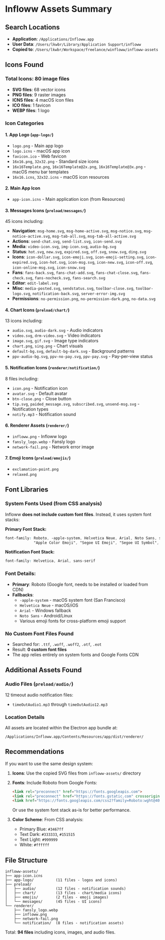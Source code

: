# Infloww Assets Summary

## Search Locations
- **Application**: `/Applications/Infloww.app`
- **User Data**: `/Users/lkwbr/Library/Application Support/infloww`
- **Copied to**: `/Users/lkwbr/Workspace/freelance/winfloww/infloww-assets`

## Icons Found

### Total Icons: 80 image files
- **SVG files**: 68 vector icons
- **PNG files**: 9 raster images
- **ICNS files**: 4 macOS icon files
- **ICO files**: 1 favicon
- **WEBP files**: 1 logo

### Icon Categories

#### 1. App Logo (`app-logo/`)
- `logo.png` - Main app logo
- `logo.icns` - macOS app icon
- `favicon.ico` - Web favicon
- `16x16.png`, `32x32.png` - Standard size icons
- `16x16Template.png`, `16x16Template@2x.png`, `16x16Template@3x.png` - macOS menu bar templates
- `16x16.icns`, `32x32.icns` - macOS icon resources

#### 2. Main App Icon
- `app-icon.icns` - Main application icon (from Resources)

#### 3. Messages Icons (`preload/messages/`)
45 icons including:
- **Navigation**: `msg-home.svg`, `msg-home-active.svg`, `msg-notice.svg`, `msg-notice-active.svg`, `msg-tab-all.svg`, `msg-tab-all-active.svg`
- **Actions**: `send-chat.svg`, `send-list.svg`, `icon-send.svg`
- **Media**: `video-icon.svg`, `img-icon.svg`, `audio-bg.svg`
- **Status**: `hot.svg`, `new.svg`, `expired.svg`, `off.svg`, `snow.svg`, `ding.svg`
- **Icons**: `icon-dollar.svg`, `icon-emoji.svg`, `icon-emoji-setting.svg`, `icon-expired.svg`, `icon-hot.svg`, `icon-msg.svg`, `icon-new.svg`, `icon-off.svg`, `icon-online-msg.svg`, `icon-snow.svg`
- **Fans**: `fans-back.svg`, `fans-chat-add.svg`, `fans-chat-close.svg`, `fans-check.svg`, `fans-nocheck.svg`, `fans-search.svg`
- **Editor**: `edit-label.svg`
- **Misc**: `media-posted.svg`, `sendstatus.svg`, `toolbar-close.svg`, `toolbar-logo.svg`, `notification-back.svg`, `server-error-img.svg`
- **Permissions**: `no-permission.png`, `no-permission-dark.png`, `no-data.svg`

#### 4. Chart Icons (`preload/chart/`)
13 icons including:
- `audio.svg`, `audio-dark.svg` - Audio indicators
- `video.svg`, `drm-video.svg` - Video indicators
- `image.svg`, `gif.svg` - Image type indicators
- `chart.png`, `sing.png` - Chart visuals
- `default-bg.svg`, `default-bg-dark.svg` - Background patterns
- `ppv-audio-bg.svg`, `ppv-no-pay.svg`, `ppv-pay.svg` - Pay-per-view status

#### 5. Notification Icons (`renderer/notification/`)
8 files including:
- `icon.png` - Notification icon
- `avatar.svg` - Default avatar
- `btn-close.png` - Close button
- `tip.svg`, `paided_message.svg`, `subscribed.svg`, `unsend-msg.svg` - Notification types
- `notify.mp3` - Notification sound

#### 6. Renderer Assets (`renderer/`)
- `infloww.png` - Infloww logo
- `fansly_logo.webp` - Fansly logo
- `network-fail.png` - Network error image

#### 7. Emoji Icons (`preload/emojis/`)
- `exclamation-point.png`
- `relaxed.png`

## Font Libraries

### System Fonts Used (from CSS analysis)
Infloww **does not include custom font files**. Instead, it uses system font stacks:

**Primary Font Stack:**
```css
font-family: Roboto, -apple-system, Helvetica Neue, Arial, Noto Sans, sans-serif,
             "Apple Color Emoji", "Segoe UI Emoji", "Segoe UI Symbol", "Noto Color Emoji"
```

**Notification Font Stack:**
```css
font-family: Helvetica, Arial, sans-serif
```

### Font Details:
- **Primary**: Roboto (Google font, needs to be installed or loaded from CDN)
- **Fallbacks**:
  - `-apple-system` - macOS system font (San Francisco)
  - `Helvetica Neue` - macOS/iOS
  - `Arial` - Windows fallback
  - `Noto Sans` - Android/Linux
  - Various emoji fonts for cross-platform emoji support

### No Custom Font Files Found
- Searched for: `.ttf`, `.woff`, `.woff2`, `.otf`, `.eot`
- Result: **0 custom font files**
- The app relies entirely on system fonts and Google Fonts CDN

## Additional Assets Found

### Audio Files (`preload/audio/`)
12 timeout audio notification files:
- `timeOutAudio1.mp3` through `timeOutAudio12.mp3`

### Location Details
All assets are located within the Electron app bundle at:
```
/Applications/Infloww.app/Contents/Resources/app/dist/renderer/
```

## Recommendations

If you want to use the same design system:

1. **Icons**: Use the copied SVG files from `infloww-assets/` directory
2. **Fonts**: Include Roboto from Google Fonts:
   ```html
   <link rel="preconnect" href="https://fonts.googleapis.com">
   <link rel="preconnect" href="https://fonts.gstatic.com" crossorigin>
   <link href="https://fonts.googleapis.com/css2?family=Roboto:wght@400;700&display=swap" rel="stylesheet">
   ```
   Or use the system font stack as-is for better performance.

3. **Color Scheme**: From CSS analysis:
   - Primary Blue: `#3467ff`
   - Text Dark: `#333333`, `#151515`
   - Text Light: `#999999`
   - White: `#ffffff`

## File Structure
```
infloww-assets/
├── app-icon.icns
├── app-logo/          (11 files - logos and icons)
├── preload/
│   ├── audio/         (12 files - notification sounds)
│   ├── chart/         (13 files - chart/media icons)
│   ├── emojis/        (2 files - emoji images)
│   └── messages/      (45 files - UI icons)
└── renderer/
    ├── fansly_logo.webp
    ├── infloww.png
    ├── network-fail.png
    └── notification/  (8 files - notification assets)
```

Total: **94 files** including icons, images, and audio files.

